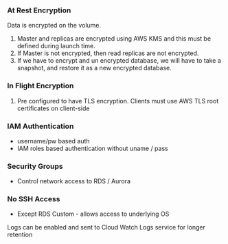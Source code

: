 
### At Rest Encryption

Data is encrypted on the volume. 
1. Master and replicas are encrypted using AWS KMS and this must be defined during launch time. 
2. If Master is not encrypted, then read replicas are not encrypted. 
3. If we have to encrypt and un encrypted database, we will have to take a snapshot, and restore it as a new encrypted database. 

### In Flight Encryption
1. Pre configured to have TLS encryption. Clients must use AWS TLS root certificates on client-side

### IAM Authentication
- username/pw based auth
- IAM roles based authentication without uname / pass

### Security Groups
- Control network access to RDS / Aurora

### No SSH Access
- Except RDS Custom - allows access to underlying OS

Logs can be enabled and sent to Cloud Watch Logs service for longer retention